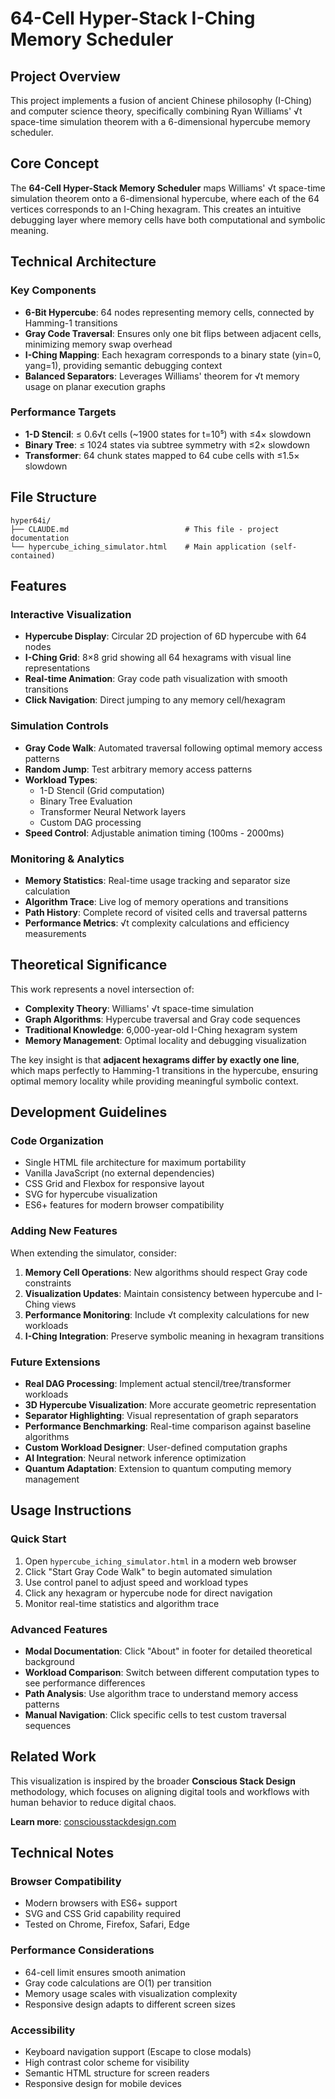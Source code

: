 # 64-Cell Hyper-Stack I-Ching Memory Scheduler

## Project Overview

This project implements a fusion of ancient Chinese philosophy (I-Ching) and computer science theory, specifically combining Ryan Williams' √t space-time simulation theorem with a 6-dimensional hypercube memory scheduler.

## Core Concept

The **64-Cell Hyper-Stack Memory Scheduler** maps Williams' √t space-time simulation theorem onto a 6-dimensional hypercube, where each of the 64 vertices corresponds to an I-Ching hexagram. This creates an intuitive debugging layer where memory cells have both computational and symbolic meaning.

## Technical Architecture

### Key Components
- **6-Bit Hypercube**: 64 nodes representing memory cells, connected by Hamming-1 transitions
- **Gray Code Traversal**: Ensures only one bit flips between adjacent cells, minimizing memory swap overhead
- **I-Ching Mapping**: Each hexagram corresponds to a binary state (yin=0, yang=1), providing semantic debugging context
- **Balanced Separators**: Leverages Williams' theorem for √t memory usage on planar execution graphs

### Performance Targets
- **1-D Stencil**: ≤ 0.6√t cells (~1900 states for t=10⁵) with ≤4× slowdown
- **Binary Tree**: ≤ 1024 states via subtree symmetry with ≤2× slowdown
- **Transformer**: 64 chunk states mapped to 64 cube cells with ≤1.5× slowdown

## File Structure

```
hyper64i/
├── CLAUDE.md                          # This file - project documentation
└── hypercube_iching_simulator.html    # Main application (self-contained)
```

## Features

### Interactive Visualization
- **Hypercube Display**: Circular 2D projection of 6D hypercube with 64 nodes
- **I-Ching Grid**: 8×8 grid showing all 64 hexagrams with visual line representations
- **Real-time Animation**: Gray code path visualization with smooth transitions
- **Click Navigation**: Direct jumping to any memory cell/hexagram

### Simulation Controls
- **Gray Code Walk**: Automated traversal following optimal memory access patterns
- **Random Jump**: Test arbitrary memory access patterns
- **Workload Types**: 
  - 1-D Stencil (Grid computation)
  - Binary Tree Evaluation
  - Transformer Neural Network layers
  - Custom DAG processing
- **Speed Control**: Adjustable animation timing (100ms - 2000ms)

### Monitoring & Analytics
- **Memory Statistics**: Real-time usage tracking and separator size calculation
- **Algorithm Trace**: Live log of memory operations and transitions
- **Path History**: Complete record of visited cells and traversal patterns
- **Performance Metrics**: √t complexity calculations and efficiency measurements

## Theoretical Significance

This work represents a novel intersection of:
- **Complexity Theory**: Williams' √t space-time simulation
- **Graph Algorithms**: Hypercube traversal and Gray code sequences  
- **Traditional Knowledge**: 6,000-year-old I-Ching hexagram system
- **Memory Management**: Optimal locality and debugging visualization

The key insight is that **adjacent hexagrams differ by exactly one line**, which maps perfectly to Hamming-1 transitions in the hypercube, ensuring optimal memory locality while providing meaningful symbolic context.

## Development Guidelines

### Code Organization
- Single HTML file architecture for maximum portability
- Vanilla JavaScript (no external dependencies)
- CSS Grid and Flexbox for responsive layout
- SVG for hypercube visualization
- ES6+ features for modern browser compatibility

### Adding New Features
When extending the simulator, consider:

1. **Memory Cell Operations**: New algorithms should respect Gray code constraints
2. **Visualization Updates**: Maintain consistency between hypercube and I-Ching views
3. **Performance Monitoring**: Include √t complexity calculations for new workloads
4. **I-Ching Integration**: Preserve symbolic meaning in hexagram transitions

### Future Extensions
- **Real DAG Processing**: Implement actual stencil/tree/transformer workloads
- **3D Hypercube Visualization**: More accurate geometric representation
- **Separator Highlighting**: Visual representation of graph separators
- **Performance Benchmarking**: Real-time comparison against baseline algorithms
- **Custom Workload Designer**: User-defined computation graphs
- **AI Integration**: Neural network inference optimization
- **Quantum Adaptation**: Extension to quantum computing memory management

## Usage Instructions

### Quick Start
1. Open `hypercube_iching_simulator.html` in a modern web browser
2. Click "Start Gray Code Walk" to begin automated simulation
3. Use control panel to adjust speed and workload types
4. Click any hexagram or hypercube node for direct navigation
5. Monitor real-time statistics and algorithm trace

### Advanced Features
- **Modal Documentation**: Click "About" in footer for detailed theoretical background
- **Workload Comparison**: Switch between different computation types to see performance differences
- **Path Analysis**: Use algorithm trace to understand memory access patterns
- **Manual Navigation**: Click specific cells to test custom traversal sequences

## Related Work

This visualization is inspired by the broader **Conscious Stack Design** methodology, which focuses on aligning digital tools and workflows with human behavior to reduce digital chaos.

**Learn more**: [consciousstackdesign.com](https://consciousstackdesign.com)

## Technical Notes

### Browser Compatibility
- Modern browsers with ES6+ support
- SVG and CSS Grid capability required
- Tested on Chrome, Firefox, Safari, Edge

### Performance Considerations
- 64-cell limit ensures smooth animation
- Gray code calculations are O(1) per transition
- Memory usage scales with visualization complexity
- Responsive design adapts to different screen sizes

### Accessibility
- Keyboard navigation support (Escape to close modals)
- High contrast color scheme for visibility
- Semantic HTML structure for screen readers
- Responsive design for mobile devices
